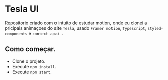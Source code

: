 # Tesla UI
 Repositorio criado com o intuito de estudar motion, onde eu clonei a pricipais animaçoes do site `Tesla`, usado `Framer motion`, `Typescript`, `styled-components` e `context apai
`.

## Como começar.
- Clone o projeto.
- Execute `npm install`.
- Execute `npm start`.
